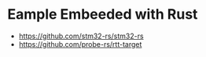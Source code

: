# Eample Embeeded with Rust

- https://github.com/stm32-rs/stm32-rs
- https://github.com/probe-rs/rtt-target
